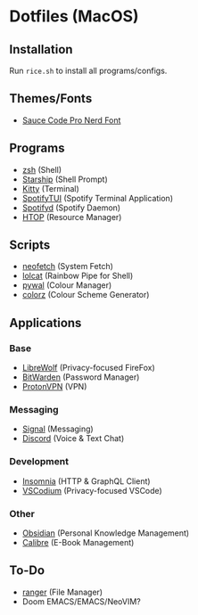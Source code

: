 # Dotfiles (MacOS)
## Installation
Run `rice.sh` to install all programs/configs.

## Themes/Fonts
- [Sauce Code Pro Nerd Font](https://www.nerdfonts.com/)

## Programs
- [zsh](https://www.zsh.org/) (Shell)
- [Starship](https://starship.rs) (Shell Prompt)
- [Kitty](https://github.com/kovidgoyal/kitty) (Terminal)
- [SpotifyTUI](https://github.com/Rigellute/spotify-tui) (Spotify Terminal Application)
- [Spotifyd](https://github.com/Spotifyd/spotifyd) (Spotify Daemon)
- [HTOP](https://htop.dev/) (Resource Manager)

## Scripts
- [neofetch](https://github.com/dylanaraps/neofetch) (System Fetch)
- [lolcat](https://github.com/busyloop/lolcat) (Rainbow Pipe for Shell)
- [pywal](https://github.com/dylanaraps/pywal) (Colour Manager)
- [colorz](https://github.com/metakirby5/colorz) (Colour Scheme Generator)

## Applications
### Base
- [LibreWolf](https://librewolf.net/) (Privacy-focused FireFox)
- [BitWarden](https://bitwarden.com/) (Password Manager)
- [ProtonVPN](https://protonvpn.com/) (VPN)

### Messaging
- [Signal](https://signal.org/) (Messaging)
- [Discord](https://discord.com/) (Voice & Text Chat)

### Development
- [Insomnia](https://insomnia.rest/) (HTTP & GraphQL Client)
- [VSCodium](https://github.com/VSCodium/vscodium) (Privacy-focused VSCode)

### Other
- [Obsidian](https://obsidian.md/) (Personal Knowledge Management)
- [Calibre](https://calibre-ebook.com/) (E-Book Management)


## To-Do
- [ranger](https://github.com/ranger/ranger) (File Manager)
- Doom EMACS/EMACS/NeoVIM?
